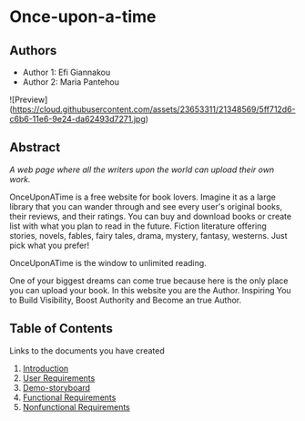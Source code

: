 # Once-upon-a-time

## Authors

- Author 1: Efi Giannakou
- Author 2: Maria Pantehou


![Preview] (https://cloud.githubusercontent.com/assets/23653311/21348569/5ff712d6-c6b6-11e6-9e24-da62493d7271.jpg)


## Abstract

*A web page where all the writers upon the world can upload their own work.*

OnceUponATime is a free website for book lovers. Imagine it as a large library that you can wander through and see every user's original books, their reviews, and their ratings. You can buy and download books or create list with what you plan to read in the future. Fiction literature offering stories, novels, fables, fairy tales, drama, mystery, fantasy, westerns. Just pick what you prefer!

OnceUponATime is the window to unlimited reading.

One of your biggest dreams can come true because here is the only place you can upload your book. 
In this website you are the Author.
Inspiring You to Build Visibility, Boost Authority and Become an true Author.

## Table of Contents

Links to the documents you have created

  1. [Introduction](https://github.com/efou/Once-upon-a-time/blob/master/documentation/intro.md)
  2. [User Requirements](https://github.com/efou/Once-upon-a-time/blob/master/documentation/requirements.md)
  3. [Demo-storyboard](https://github.com/efou/Once-upon-a-time/blob/master/documentation/demo-storyboard.md)
  4. [Functional Requirements](https://github.com/efou/Once-upon-a-time/tree/master/requirements/functional)
  5. [Nonfunctional Requirements](https://github.com/efou/Once-upon-a-time/tree/master/requirements/nonfunctional)
  
